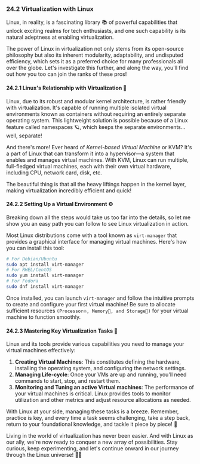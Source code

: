 ### 24.2 Virtualization with Linux

Linux, in reality, is a fascinating library 📚 of powerful capabilities that unlock exciting realms for tech enthusiasts, and one such capability is its natural adeptness at enabling virtualization. 

The power of Linux in virtualization not only stems from its open-source philosophy but also its inherent modularity, adaptability, and undisputed efficiency, which sets it as a preferred choice for many professionals all over the globe. Let's investigate this further, and along the way, you'll find out how you too can join the ranks of these pros!

#### 24.2.1 Linux's Relationship with Virtualization 🤝 

Linux, due to its robust and modular kernel architecture, is rather friendly with virtualization. It's capable of running multiple isolated virtual environments known as containers without requiring an entirely separate operating system. This lightweight solution is possible because of a Linux feature called namespaces 🪐, which keeps the separate environments... well, separate!

And there's more! Ever heard of _Kernel-based Virtual Machine_ or KVM? It's a part of Linux that can transform it into a hypervisor—a system that enables and manages virtual machines. With KVM, Linux can run multiple, full-fledged virtual machines, each with their own virtual hardware, including CPU, network card, disk, etc. 

The beautiful thing is that all the heavy liftings happen in the kernel layer, making virtualization incredibly efficient and quick! 

#### 24.2.2 Setting Up a Virtual Environment  ⚙️ 

Breaking down all the steps would take us too far into the details, so let me show you an easy path you can follow to see Linux virtualization in action. 

Most Linux distributions come with a tool known as `virt-manager` that provides a graphical interface for managing virtual machines. Here's how you can install this tool:

```bash
# For Debian/Ubuntu
sudo apt install virt-manager
# For RHEL/CentOS
sudo yum install virt-manager
# For Fedora
sudo dnf install virt-manager
```

Once installed, you can launch `virt-manager` and follow the intuitive prompts to create and configure your first virtual machine! Be sure to allocate sufficient resources `(Processor🔥, Memory💾, and Storage💽)` for your virtual machine to function smoothly. 

#### 24.2.3 Mastering Key Virtualization Tasks 🎯

Linux and its tools provide various capabilities you need to manage your virtual machines effectively:

1. **Creating Virtual Machines**: This constitutes defining the hardware, installing the operating system, and configuring the network settings.
2. **Managing Life-cycle**: Once your VMs are up and running, you'll need commands to start, stop, and restart them. 
3. **Monitoring and Tuning an active Virtual machines**: The performance of your virtual machines is critical. Linux provides tools to monitor utilization and other metrics and adjust resource allocations as needed.

With Linux at your side, managing these tasks is a breeze. Remember, practice is key, and every time a task seems challenging, take a step back, return to your foundational knowledge, and tackle it piece by piece! 🧩

Living in the world of virtualization has never been easier. And with Linux as our ally, we're now ready to conquer a new array of possibilities. Stay curious, keep experimenting, and let's continue onward in our journey through the Linux universe! 🚀🐧